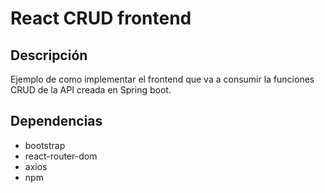 # React CRUD frontend

## Descripción

Ejemplo de como implementar el frontend que va a consumir la funciones CRUD de la API creada en Spring boot.

## Dependencias
 * bootstrap
 * react-router-dom
 * axios
 * npm
